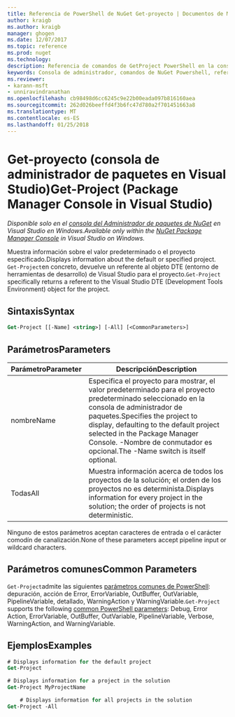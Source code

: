 ```yaml
---
title: Referencia de PowerShell de NuGet Get-proyecto | Documentos de Microsoft
author: kraigb
ms.author: kraigb
manager: ghogen
ms.date: 12/07/2017
ms.topic: reference
ms.prod: nuget
ms.technology: 
description: Referencia de comandos de GetProject PowerShell en la consola de administrador de paquetes de NuGet en Visual Studio.
keywords: Consola de administrador, comandos de NuGet Powershell, referencia de NuGet Powershell, Get-proyecto de paquete de NuGet
ms.reviewer:
- karann-msft
- unniravindranathan
ms.openlocfilehash: cb98498d6cc6245c9e22b00eada097b816160aea
ms.sourcegitcommit: 262d026beeffd4f3b6fc47d780a2f701451663a8
ms.translationtype: MT
ms.contentlocale: es-ES
ms.lasthandoff: 01/25/2018
---
```

# <a name="get-project-package-manager-console-in-visual-studio"></a><span data-ttu-id="b4ccd-104">Get-proyecto (consola de administrador de paquetes en Visual Studio)</span><span class="sxs-lookup"><span data-stu-id="b4ccd-104">Get-Project (Package Manager Console in Visual Studio)</span></span>

<span data-ttu-id="b4ccd-105">*Disponible solo en el [consola del Administrador de paquetes de NuGet](Package-Manager-Console.md) en Visual Studio en Windows.*</span><span class="sxs-lookup"><span data-stu-id="b4ccd-105">*Available only within the [NuGet Package Manager Console](Package-Manager-Console.md) in Visual Studio on Windows.*</span></span>

<span data-ttu-id="b4ccd-106">Muestra información sobre el valor predeterminado o el proyecto especificado.</span><span class="sxs-lookup"><span data-stu-id="b4ccd-106">Displays information about the default or specified project.</span></span> <span data-ttu-id="b4ccd-107">`Get-Project`en concreto, devuelve un referente al objeto DTE (entorno de herramientas de desarrollo) de Visual Studio para el proyecto.</span><span class="sxs-lookup"><span data-stu-id="b4ccd-107">`Get-Project` specifically returns a referent to the Visual Studio DTE (Development Tools Environment) object for the project.</span></span>

## <a name="syntax"></a><span data-ttu-id="b4ccd-108">Sintaxis</span><span class="sxs-lookup"><span data-stu-id="b4ccd-108">Syntax</span></span>

```ps
Get-Project [[-Name] <string>] [-All] [<CommonParameters>]
```

## <a name="parameters"></a><span data-ttu-id="b4ccd-109">Parámetros</span><span class="sxs-lookup"><span data-stu-id="b4ccd-109">Parameters</span></span>

| <span data-ttu-id="b4ccd-110">Parámetro</span><span class="sxs-lookup"><span data-stu-id="b4ccd-110">Parameter</span></span> | <span data-ttu-id="b4ccd-111">Descripción</span><span class="sxs-lookup"><span data-stu-id="b4ccd-111">Description</span></span> |
| --- | --- |
| <span data-ttu-id="b4ccd-112">nombre</span><span class="sxs-lookup"><span data-stu-id="b4ccd-112">Name</span></span> | <span data-ttu-id="b4ccd-113">Especifica el proyecto para mostrar, el valor predeterminado para el proyecto predeterminado seleccionado en la consola de administrador de paquetes.</span><span class="sxs-lookup"><span data-stu-id="b4ccd-113">Specifies the project to display, defaulting to the default project selected in the Package Manager Console.</span></span> <span data-ttu-id="b4ccd-114">-Nombre de conmutador es opcional.</span><span class="sxs-lookup"><span data-stu-id="b4ccd-114">The -Name switch is itself optional.</span></span> |
| <span data-ttu-id="b4ccd-115">Todas</span><span class="sxs-lookup"><span data-stu-id="b4ccd-115">All</span></span> | <span data-ttu-id="b4ccd-116">Muestra información acerca de todos los proyectos de la solución; el orden de los proyectos no es determinista.</span><span class="sxs-lookup"><span data-stu-id="b4ccd-116">Displays information for every project in the solution; the order of projects is not deterministic.</span></span> |

<span data-ttu-id="b4ccd-117">Ninguno de estos parámetros aceptan caracteres de entrada o el carácter comodín de canalización.</span><span class="sxs-lookup"><span data-stu-id="b4ccd-117">None of these parameters accept pipeline input or wildcard characters.</span></span>

## <a name="common-parameters"></a><span data-ttu-id="b4ccd-118">Parámetros comunes</span><span class="sxs-lookup"><span data-stu-id="b4ccd-118">Common Parameters</span></span>

<span data-ttu-id="b4ccd-119">`Get-Project`admite las siguientes [parámetros comunes de PowerShell](http://go.microsoft.com/fwlink/?LinkID=113216): depuración, acción de Error, ErrorVariable, OutBuffer, OutVariable, PipelineVariable, detallado, WarningAction y WarningVariable.</span><span class="sxs-lookup"><span data-stu-id="b4ccd-119">`Get-Project` supports the following [common PowerShell parameters](http://go.microsoft.com/fwlink/?LinkID=113216): Debug, Error Action, ErrorVariable, OutBuffer, OutVariable, PipelineVariable, Verbose, WarningAction, and WarningVariable.</span></span>

## <a name="examples"></a><span data-ttu-id="b4ccd-120">Ejemplos</span><span class="sxs-lookup"><span data-stu-id="b4ccd-120">Examples</span></span>

```ps
# Displays information for the default project
Get-Project

# Displays information for a project in the solution
Get-Project MyProjectName

    # Displays information for all projects in the solution
Get-Project -All
```